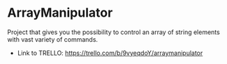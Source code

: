 # ArrayManipulator
Project that gives you the possibility to control an array of string elements with vast variety of commands.

- Link to TRELLO: https://trello.com/b/9vyeqdoY/arraymanipulator
